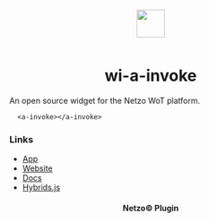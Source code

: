 <div align="center">
  <a href="https://netzo.io" target="_blank" >
    <img height="50" src="https://raw.githubusercontent.com/netzoio/plugins/main/plugins/widgets/wi-a-invoke/src/assets/icon.svg" style="margin: 12px 0px" />
  </a>

  <h1>wi-a-invoke</h1>
</div>

An open source widget for the Netzo WoT platform.

```showcase
  <a-invoke></a-invoke>
```

### Links

- [App](https://app.netzo.io)
- [Website](https://netzo.io)
- [Docs](https://docs.netzo.io)
- [Hybrids.js](https://hybrids.js.org)

<div align="center">
  <h4>Netzo© Plugin</h4>
</div>
